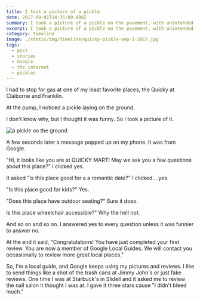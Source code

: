 ```yaml
---
title: I took a picture of a pickle
date: 2017-09-01T14:35:00.000Z
summary: I took a picture of a pickle on the pavement, with unintended consequences.  
excerpt: I took a picture of a pickle on the pavement, with unintended consequences. From the website of New Orleans-based artist David Rhoden.
category: timeline
image: ./static/img/timeline/quicky-pickle-sep-1-2017.jpg
tags:
  - post
  - stories
  - Google
  - the internet
  - pickles
---
```

I had to stop for gas at one of my least favorite places, the Quicky at Claiborne and Franklin.

At the pump, I noticed a pickle laying on the ground.

I don't know why, but I thought it was funny. So I took a picture of it.

![a pickle on the ground](/static/img/timeline/quicky-pickle-sep-1-2017.jpg "a pickle on the ground")

A few seconds later a message popped up on my phone. It was from Google.

"Hi, it looks like you are at QUICKY MART! May we ask you a few questions about this place?" I clicked yes.

It asked "Is this place good for a a romantic date?" I clicked....yes.

"Is this place good for kids?" Yes.

"Does this place have outdoor seating?" Sure it does.

Is this place wheelchair accessible?" Why the hell not.

And so on and so on. I answered yes to every question unless it was funnier to answer no.

At the end it said, "Congratulations! You have just completed your first review. You are now a member of Google Local Guides. We will contact you occasionally to review more great local places."

So, I'm a local guide, and Google keeps using my pictures and reviews. I like to send things like a shot of the trash cans at Jimmy John's or just fake reviews. One time I was at Starbuck's in Slidell and it asked me to review the nail salon it thought I was at. I gave it three stars cause "I didn't bleed much."